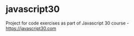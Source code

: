 # javascript30
Project for code exercises as part of Javascript 30 course - https://javascript30.com
